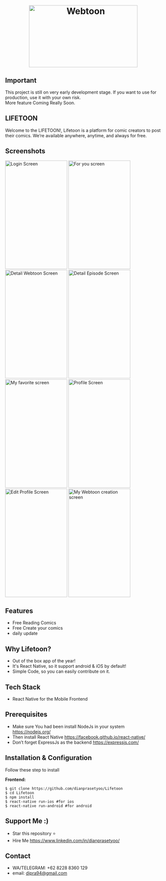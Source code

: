 <h1 align="center">
   <img src="https://i.ibb.co/mykNvDT/Lifetoon-git.jpg" width="350" height="200" alt="Webtoon"/>
</h1>

## Important
This project is still on very early development stage. If you want to use for production, use it with your own risk.
<br>More feature Coming Really Soon.

## LIFETOON
Welcome to the LIFETOON!,
Lifetoon is a platform for comic creators to post their comics. We’re available anywhere, anytime, and always for free.


## Screenshots

<p float="left">
  <img src="https://i.ibb.co/JCgKBPZ/Screenshot-2019-11-13-23-58-11-504-com-lifetoon.png" width="200" height="350" alt="Login Screen"/>

  <img src="https://i.ibb.co/RYH2vQP/Screenshot-2019-11-13-23-56-04-387-com-lifetoon.png" width="200" height="350" alt="For you screen"/>

  <img src="https://i.ibb.co/TPMGR1G/Screenshot-2019-11-13-23-56-27-553-com-lifetoon.png" width="200" height="350" alt="Detail Webtoon Screen"/>

  <img src="https://i.ibb.co/b2mvsHm/Screenshot-2019-11-13-23-56-54-503-com-lifetoon.png" width="200" height="350" alt="Detail Episode Screen"/>

  <img src="https://i.ibb.co/8b4v95d/Screenshot-2019-11-13-23-57-08-090-com-lifetoon.png" width="200" height="350" alt="My favorite screen"/>

  <img src="https://i.ibb.co/zF9FWgW/Screenshot-2019-11-13-23-57-26-556-com-lifetoon.png" width="200" height="350" alt="Profile Screen"/>

  <img src="https://i.ibb.co/cXk7bXW/Screenshot-2019-11-13-23-57-41-297-com-lifetoon.png" width="200" height="350" alt="Edit Profile Screen"/>

  <img src="https://i.ibb.co/yqVxqC3/Screenshot-2019-11-13-23-58-02-518-com-lifetoon.png" width="200" height="350" alt="My Webtoon creation screen"/>

  
</p>


## Features
* Free Reading Comics
* Free Create your comics
* daily update

## Why Lifetoon?
* Out of the box app of the year!
* It's React Native, so it support android & iOS by default!
* Simple Code, so you can easily contribute on it.

## Tech Stack
* React Native for the Mobile Frontend

## Prerequisites
* Make sure You had been install NodeJs in your system https://nodejs.org/
* Then install React Native https://facebook.github.io/react-native/
* Don’t forget ExpressJs as the backend https://expressjs.com/

## Installation & Configuration
Follow these step to install

**Frontend:**
```
$ git clone https://github.com/dianprasetyoo/Lifetoon
$ cd Lifetoon
$ npm install
$ react-native run-ios #for ios
$ react-native run-android #for android
```

## Support Me :)
* Star this repository :star:
* Hire Me https://www.linkedin.com/in/dianprasetyoo/

## Contact 
* WA/TELEGRAM: +62 8228 8360 129
* email: dipra94@gmail.com
